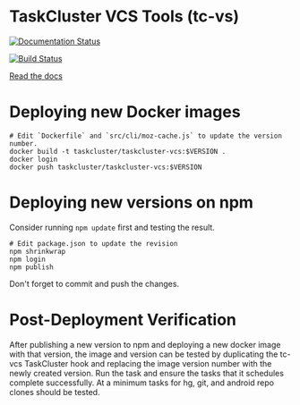 # TaskCluster VCS Tools (tc-vs)

[![Documentation Status](https://readthedocs.org/projects/tc-vcs/badge/?version=latest)](https://readthedocs.org/projects/tc-vcs/?badge=latest)

[![Build Status](https://travis-ci.org/taskcluster/taskcluster-vcs.svg?branch=master)](https://travis-ci.org/taskcluster/taskcluster-vcs)

[Read the docs](http://tc-vcs.readthedocs.org/en/latest/)

# Deploying new Docker images


```
# Edit `Dockerfile` and `src/cli/moz-cache.js` to update the version number.
docker build -t taskcluster/taskcluster-vcs:$VERSION .
docker login
docker push taskcluster/taskcluster-vcs:$VERSION

```

# Deploying new versions on npm

Consider running `npm update` first and testing the result.

```
# Edit package.json to update the revision
npm shrinkwrap
npm login
npm publish
```

Don't forget to commit and push the changes.

# Post-Deployment Verification

After publishing a new version to npm and deploying a new docker image with that version, the image and version can be tested by duplicating the tc-vcs TaskCluster hook and replacing the image version number with the newly created version.  Run the task and ensure the tasks that it schedules complete successfully.  At a minimum tasks for hg, git, and android repo clones should be tested.
